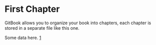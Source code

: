 # First Chapter

GitBook allows you to organize your book into chapters, each chapter is stored in a separate file like this one.


Some data here. [1](/SUMMARY.md#<first-citation>)
